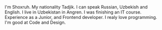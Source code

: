 I'm Shoxruh. My nationality Tadjik. I can speak Russian, Uzbekish and English. I live in Uzbekistan in Angren. I was finishing an IT course. Experience as a Junior, and Frontend developer. I realy love programming. I'm good at Code and Design.

